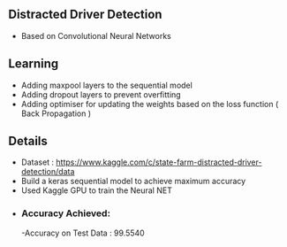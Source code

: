 ## Distracted Driver Detection
-  Based on Convolutional Neural Networks
## Learning
- Adding maxpool layers to the sequential model
- Adding dropout layers to prevent overfitting
- Adding optimiser for updating the weights based on the loss function ( Back Propagation )
## Details
  - Dataset : https://www.kaggle.com/c/state-farm-distracted-driver-detection/data
  - Build a keras sequential model to achieve maximum accuracy
  - Used Kaggle GPU to train the Neural NET
  - ### Accuracy Achieved:
      -Accuracy on Test Data : 99.5540
